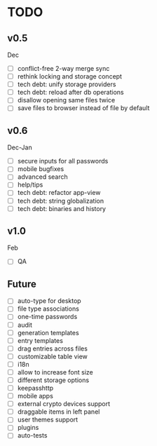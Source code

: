 # TODO

## v0.5
Dec
- [ ] conflict-free 2-way merge sync
- [ ] rethink locking and storage concept
- [ ] tech debt: unify storage providers
- [ ] tech debt: reload after db operations
- [ ] disallow opening same files twice
- [ ] save files to browser instead of file by default

## v0.6
Dec-Jan
- [ ] secure inputs for all passwords
- [ ] mobile bugfixes
- [ ] advanced search
- [ ] help/tips
- [ ] tech debt: refactor app-view
- [ ] tech debt: string globalization
- [ ] tech debt: binaries and history

## v1.0
Feb
- [ ] QA

## Future
- [ ] auto-type for desktop
- [ ] file type associations
- [ ] one-time passwords
- [ ] audit
- [ ] generation templates
- [ ] entry templates
- [ ] drag entries across files
- [ ] customizable table view
- [ ] i18n
- [ ] allow to increase font size
- [ ] different storage options
- [ ] keepasshttp
- [ ] mobile apps
- [ ] external crypto devices support
- [ ] draggable items in left panel
- [ ] user themes support
- [ ] plugins
- [ ] auto-tests
